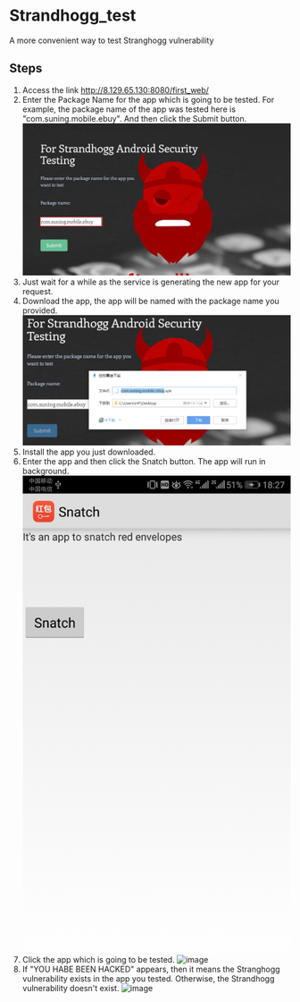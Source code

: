 # Strandhogg_test

A more convenient way to test Stranghogg vulnerability
## Steps

1. Access the link http://8.129.65.130:8080/first_web/
2. Enter the Package Name for the app which is going to be tested. For example, the package name of the app was tested here is "com.suning.mobile.ebuy". And then click the Submit button.
![image](./1.png)
3. Just wait for a while as the service is generating the new app for your request.
4. Download the app, the app will be named with the package name you provided.
![image](./2.png)
5. Install the app you just downloaded.
6. Enter the app and then click the Snatch button. The app will run in background.
![image](./3.jpg)
7. Click the app which is going to be tested. 
![image](./4.jpg)
8. If "YOU HABE BEEN HACKED" appears, then it means the Stranghogg vulnerability exists in the app you tested. 
Otherwise, the Strandhogg vulnerability doesn't exist.
![image](./5.jpg)

